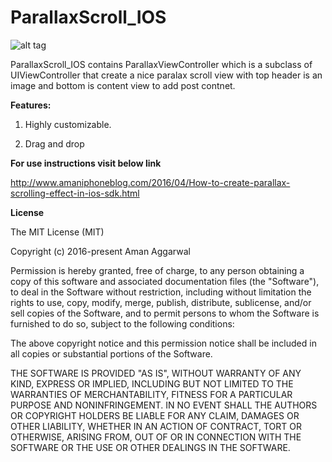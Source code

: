 # ParallaxScroll_IOS

![alt tag](http://i.imgur.com/0IRr38z.gif)



ParallaxScroll_IOS contains ParallaxViewController which  is a subclass of UIViewController that create a nice paralax scroll view with top header is an image and bottom is content view to add post contnet.

<b>Features:</b> 

1) Highly customizable.

2) Drag and drop

<b>For use instructions visit below link</b>

http://www.amaniphoneblog.com/2016/04/How-to-create-parallax-scrolling-effect-in-ios-sdk.html



<b>License</b>

The MIT License (MIT)

Copyright (c) 2016-present Aman Aggarwal

Permission is hereby granted, free of charge, to any person obtaining a copy of this software and associated documentation files (the "Software"), to deal in the Software without restriction, including without limitation the rights to use, copy, modify, merge, publish, distribute, sublicense, and/or sell copies of the Software, and to permit persons to whom the Software is furnished to do so, subject to the following conditions:

The above copyright notice and this permission notice shall be included in all copies or substantial portions of the Software.

THE SOFTWARE IS PROVIDED "AS IS", WITHOUT WARRANTY OF ANY KIND, EXPRESS OR IMPLIED, INCLUDING BUT NOT LIMITED TO THE WARRANTIES OF MERCHANTABILITY, FITNESS FOR A PARTICULAR PURPOSE AND NONINFRINGEMENT. IN NO EVENT SHALL THE AUTHORS OR COPYRIGHT HOLDERS BE LIABLE FOR ANY CLAIM, DAMAGES OR OTHER LIABILITY, WHETHER IN AN ACTION OF CONTRACT, TORT OR OTHERWISE, ARISING FROM, OUT OF OR IN CONNECTION WITH THE SOFTWARE OR THE USE OR OTHER DEALINGS IN THE SOFTWARE.
